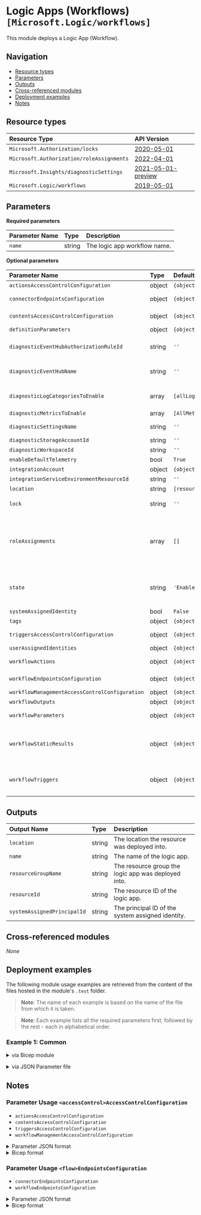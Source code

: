 # Logic Apps (Workflows) `[Microsoft.Logic/workflows]`

This module deploys a Logic App (Workflow).

## Navigation

- [Resource types](#Resource-types)
- [Parameters](#Parameters)
- [Outputs](#Outputs)
- [Cross-referenced modules](#Cross-referenced-modules)
- [Deployment examples](#Deployment-examples)
- [Notes](#Notes)

## Resource types

| Resource Type | API Version |
| :-- | :-- |
| `Microsoft.Authorization/locks` | [2020-05-01](https://learn.microsoft.com/en-us/azure/templates/Microsoft.Authorization/2020-05-01/locks) |
| `Microsoft.Authorization/roleAssignments` | [2022-04-01](https://learn.microsoft.com/en-us/azure/templates/Microsoft.Authorization/2022-04-01/roleAssignments) |
| `Microsoft.Insights/diagnosticSettings` | [2021-05-01-preview](https://learn.microsoft.com/en-us/azure/templates/Microsoft.Insights/2021-05-01-preview/diagnosticSettings) |
| `Microsoft.Logic/workflows` | [2019-05-01](https://learn.microsoft.com/en-us/azure/templates/Microsoft.Logic/2019-05-01/workflows) |

## Parameters

**Required parameters**

| Parameter Name | Type | Description |
| :-- | :-- | :-- |
| `name` | string | The logic app workflow name. |

**Optional parameters**

| Parameter Name | Type | Default Value | Allowed Values | Description |
| :-- | :-- | :-- | :-- | :-- |
| `actionsAccessControlConfiguration` | object | `{object}` |  | The access control configuration for workflow actions. |
| `connectorEndpointsConfiguration` | object | `{object}` |  | The endpoints configuration:  Access endpoint and outgoing IP addresses for the connector. |
| `contentsAccessControlConfiguration` | object | `{object}` |  | The access control configuration for accessing workflow run contents. |
| `definitionParameters` | object | `{object}` |  | Parameters for the definition template. |
| `diagnosticEventHubAuthorizationRuleId` | string | `''` |  | Resource ID of the diagnostic event hub authorization rule for the Event Hubs namespace in which the event hub should be created or streamed to. |
| `diagnosticEventHubName` | string | `''` |  | Name of the diagnostic event hub within the namespace to which logs are streamed. Without this, an event hub is created for each log category. |
| `diagnosticLogCategoriesToEnable` | array | `[allLogs]` | `['', allLogs, WorkflowRuntime]` | The name of logs that will be streamed. "allLogs" includes all possible logs for the resource. Set to '' to disable log collection. |
| `diagnosticMetricsToEnable` | array | `[AllMetrics]` | `[AllMetrics]` | The name of metrics that will be streamed. |
| `diagnosticSettingsName` | string | `''` |  | The name of the diagnostic setting, if deployed. If left empty, it defaults to "<resourceName>-diagnosticSettings". |
| `diagnosticStorageAccountId` | string | `''` |  | Resource ID of the diagnostic storage account. |
| `diagnosticWorkspaceId` | string | `''` |  | Resource ID of the diagnostic log analytics workspace. |
| `enableDefaultTelemetry` | bool | `True` |  | Enable telemetry via a Globally Unique Identifier (GUID). |
| `integrationAccount` | object | `{object}` |  | The integration account. |
| `integrationServiceEnvironmentResourceId` | string | `''` |  | The integration service environment Id. |
| `location` | string | `[resourceGroup().location]` |  | Location for all resources. |
| `lock` | string | `''` | `['', CanNotDelete, ReadOnly]` | Specify the type of lock. |
| `roleAssignments` | array | `[]` |  | Array of role assignment objects that contain the 'roleDefinitionIdOrName' and 'principalId' to define RBAC role assignments on this resource. In the roleDefinitionIdOrName attribute, you can provide either the display name of the role definition, or its fully qualified ID in the following format: '/providers/Microsoft.Authorization/roleDefinitions/c2f4ef07-c644-48eb-af81-4b1b4947fb11'. |
| `state` | string | `'Enabled'` | `[Completed, Deleted, Disabled, Enabled, NotSpecified, Suspended]` | The state. - NotSpecified, Completed, Enabled, Disabled, Deleted, Suspended. |
| `systemAssignedIdentity` | bool | `False` |  | Enables system assigned managed identity on the resource. |
| `tags` | object | `{object}` |  | Tags of the resource. |
| `triggersAccessControlConfiguration` | object | `{object}` |  | The access control configuration for invoking workflow triggers. |
| `userAssignedIdentities` | object | `{object}` |  | The ID(s) to assign to the resource. |
| `workflowActions` | object | `{object}` |  | The definitions for one or more actions to execute at workflow runtime. |
| `workflowEndpointsConfiguration` | object | `{object}` |  | The endpoints configuration:  Access endpoint and outgoing IP addresses for the workflow. |
| `workflowManagementAccessControlConfiguration` | object | `{object}` |  | The access control configuration for workflow management. |
| `workflowOutputs` | object | `{object}` |  | The definitions for the outputs to return from a workflow run. |
| `workflowParameters` | object | `{object}` |  | The definitions for one or more parameters that pass the values to use at your logic app's runtime. |
| `workflowStaticResults` | object | `{object}` |  | The definitions for one or more static results returned by actions as mock outputs when static results are enabled on those actions. In each action definition, the runtimeConfiguration.staticResult.name attribute references the corresponding definition inside staticResults. |
| `workflowTriggers` | object | `{object}` |  | The definitions for one or more triggers that instantiate your workflow. You can define more than one trigger, but only with the Workflow Definition Language, not visually through the Logic Apps Designer. |


## Outputs

| Output Name | Type | Description |
| :-- | :-- | :-- |
| `location` | string | The location the resource was deployed into. |
| `name` | string | The name of the logic app. |
| `resourceGroupName` | string | The resource group the logic app was deployed into. |
| `resourceId` | string | The resource ID of the logic app. |
| `systemAssignedPrincipalId` | string | The principal ID of the system assigned identity. |

## Cross-referenced modules

_None_

## Deployment examples

The following module usage examples are retrieved from the content of the files hosted in the module's `.test` folder.
   >**Note**: The name of each example is based on the name of the file from which it is taken.

   >**Note**: Each example lists all the required parameters first, followed by the rest - each in alphabetical order.

<h3>Example 1: Common</h3>

<details>

<summary>via Bicep module</summary>

```bicep
module workflow './logic/workflow/main.bicep' = {
  name: '${uniqueString(deployment().name, location)}-test-lwcom'
  params: {
    // Required parameters
    name: 'lwcom001'
    // Non-required parameters
    diagnosticEventHubAuthorizationRuleId: '<diagnosticEventHubAuthorizationRuleId>'
    diagnosticEventHubName: '<diagnosticEventHubName>'
    diagnosticStorageAccountId: '<diagnosticStorageAccountId>'
    diagnosticWorkspaceId: '<diagnosticWorkspaceId>'
    enableDefaultTelemetry: '<enableDefaultTelemetry>'
    lock: 'CanNotDelete'
    roleAssignments: [
      {
        principalIds: [
          '<managedIdentityPrincipalId>'
        ]
        principalType: 'ServicePrincipal'
        roleDefinitionIdOrName: 'Reader'
      }
    ]
    tags: {
      Environment: 'Non-Prod'
      'hidden-title': 'This is visible in the resource name'
      Role: 'DeploymentValidation'
    }
    userAssignedIdentities: {
      '<managedIdentityResourceId>': {}
    }
    workflowActions: {
      HTTP: {
        inputs: {
          body: {
            BeginPeakTime: '<BeginPeakTime>'
            EndPeakTime: '<EndPeakTime>'
            HostPoolName: '<HostPoolName>'
            LAWorkspaceName: '<LAWorkspaceName>'
            LimitSecondsToForceLogOffUser: '<LimitSecondsToForceLogOffUser>'
            LogOffMessageBody: '<LogOffMessageBody>'
            LogOffMessageTitle: '<LogOffMessageTitle>'
            MinimumNumberOfRDSH: 1
            ResourceGroupName: '<ResourceGroupName>'
            SessionThresholdPerCPU: 1
            UtcOffset: '<UtcOffset>'
          }
          method: 'POST'
          uri: 'https://testStringForValidation.com'
        }
        type: 'Http'
      }
    }
    workflowTriggers: {
      Recurrence: {
        recurrence: {
          frequency: 'Minute'
          interval: 15
        }
        type: 'Recurrence'
      }
    }
  }
}
```

</details>
<p>

<details>

<summary>via JSON Parameter file</summary>

```json
{
  "$schema": "https://schema.management.azure.com/schemas/2019-04-01/deploymentParameters.json#",
  "contentVersion": "1.0.0.0",
  "parameters": {
    // Required parameters
    "name": {
      "value": "lwcom001"
    },
    // Non-required parameters
    "diagnosticEventHubAuthorizationRuleId": {
      "value": "<diagnosticEventHubAuthorizationRuleId>"
    },
    "diagnosticEventHubName": {
      "value": "<diagnosticEventHubName>"
    },
    "diagnosticStorageAccountId": {
      "value": "<diagnosticStorageAccountId>"
    },
    "diagnosticWorkspaceId": {
      "value": "<diagnosticWorkspaceId>"
    },
    "enableDefaultTelemetry": {
      "value": "<enableDefaultTelemetry>"
    },
    "lock": {
      "value": "CanNotDelete"
    },
    "roleAssignments": {
      "value": [
        {
          "principalIds": [
            "<managedIdentityPrincipalId>"
          ],
          "principalType": "ServicePrincipal",
          "roleDefinitionIdOrName": "Reader"
        }
      ]
    },
    "tags": {
      "value": {
        "Environment": "Non-Prod",
        "hidden-title": "This is visible in the resource name",
        "Role": "DeploymentValidation"
      }
    },
    "userAssignedIdentities": {
      "value": {
        "<managedIdentityResourceId>": {}
      }
    },
    "workflowActions": {
      "value": {
        "HTTP": {
          "inputs": {
            "body": {
              "BeginPeakTime": "<BeginPeakTime>",
              "EndPeakTime": "<EndPeakTime>",
              "HostPoolName": "<HostPoolName>",
              "LAWorkspaceName": "<LAWorkspaceName>",
              "LimitSecondsToForceLogOffUser": "<LimitSecondsToForceLogOffUser>",
              "LogOffMessageBody": "<LogOffMessageBody>",
              "LogOffMessageTitle": "<LogOffMessageTitle>",
              "MinimumNumberOfRDSH": 1,
              "ResourceGroupName": "<ResourceGroupName>",
              "SessionThresholdPerCPU": 1,
              "UtcOffset": "<UtcOffset>"
            },
            "method": "POST",
            "uri": "https://testStringForValidation.com"
          },
          "type": "Http"
        }
      }
    },
    "workflowTriggers": {
      "value": {
        "Recurrence": {
          "recurrence": {
            "frequency": "Minute",
            "interval": 15
          },
          "type": "Recurrence"
        }
      }
    }
  }
}
```

</details>
<p>


## Notes

### Parameter Usage `<accessControl>AccessControlConfiguration`

- `actionsAccessControlConfiguration`
- `contentsAccessControlConfiguration`
- `triggersAccessControlConfiguration`
- `workflowManagementAccessControlConfiguration`

<details>

<summary>Parameter JSON format</summary>

```json
"<accessControl>AccessControlConfiguration": {
    "value": {
        "allowedCallerIpAddresses": [
            {
                "addressRange": "string"
            }
        ],
        "openAuthenticationPolicies": {
            "policies": {}
        }
    }
}
```

</details>

<details>

<summary>Bicep format</summary>

```bicep
'<accessControl>AccessControlConfiguration': {
    allowedCallerIpAddresses: [
        {
            addressRange: 'string'
        }
    ]
    openAuthenticationPolicies: {
        policies: {}
    }
}
```

</details>
<p>

### Parameter Usage `<flow>EndpointsConfiguration`

- `connectorEndpointsConfiguration`
- `workflowEndpointsConfiguration`

<details>

<summary>Parameter JSON format</summary>

```json
"<flow>EndpointsConfiguration": {
    "value": {
        "outgoingIpAddresses": [
            {
                "address": "string"
            }
        ],
            "accessEndpointIpAddresses": [
            {
                "address": "string"
            }
        ]
    }
}
```

</details>

<details>

<summary>Bicep format</summary>

```bicep
'<flow>EndpointsConfiguration': {
    outgoingIpAddresses: [
        {
            address: 'string'
        }
    ]
    accessEndpointIpAddresses: [
        {
            address: 'string'
        }
    ]
}
```

</details>
<p>
